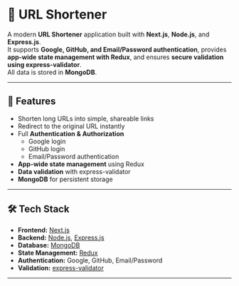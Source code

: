 # 🔗 URL Shortener

A modern **URL Shortener** application built with **Next.js**, **Node.js**, and **Express.js**.  
It supports **Google, GitHub, and Email/Password authentication**, provides **app-wide state management with Redux**, and ensures **secure validation using express-validator**.  
All data is stored in **MongoDB**.

---

## 🚀 Features
- Shorten long URLs into simple, shareable links
- Redirect to the original URL instantly
- Full **Authentication & Authorization**
  - Google login
  - GitHub login
  - Email/Password authentication
- **App-wide state management** using Redux
- **Data validation** with express-validator
- **MongoDB** for persistent storage

---

## 🛠 Tech Stack
- **Frontend:** [Next.js](https://nextjs.org/)  
- **Backend:** [Node.js](https://nodejs.org/), [Express.js](https://expressjs.com/)  
- **Database:** [MongoDB](https://www.mongodb.com/)  
- **State Management:** [Redux](https://redux.js.org/)  
- **Authentication:** Google, GitHub, Email/Password  
- **Validation:** [express-validator](https://express-validator.github.io/)  

---


